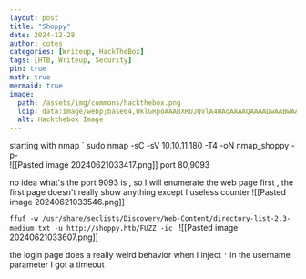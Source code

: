 ```yaml
---
layout: post
title: "Shoppy"
date: 2024-12-28
author: cotes
categories: [Writeup, HackTheBox]
tags: [HTB, Writeup, Security]
pin: true
math: true
mermaid: true
image:
  path: /assets/img/commons/hackthebox.png
  lqip: data:image/webp;base64,UklGRpoAAABXRUJQVlA4WAoAAAAQAAAADwAABwAAQUxQSDIAAAARL0AmbZurmr57yyIiqE8oiG0bejIYEQTgqiDA9vqnsUSI6H+oAERp2HZ65qP/VIAWAFZQOCBCAAAA8AEAnQEqEAAIAAVAfCWkAALp8sF8rgRgAP7o9FDvMCkMde9PK7euH5M1m6VWoDXf2FkP3BqV0ZYbO6NA/VFIAAAA
  alt: Hackthebox Image
---
```



starting with nmap 
` sudo nmap -sC  -sV 10.10.11.180  -T4 -oN nmap_shoppy -p-   
![[Pasted image 20240621033417.png]]
port 80,9093

no idea what's the port 9093 is , so I will enumerate the web page first , the first page doesn't really show anything except I useless counter
![[Pasted image 20240621033546.png]]

`ffuf -w /usr/share/seclists/Discovery/Web-Content/directory-list-2.3-medium.txt -u http://shoppy.htb/FUZZ -ic `
![[Pasted image 20240621033607.png]]

the login page does a really weird behavior when I inject `'` in the username parameter I got a timeout 